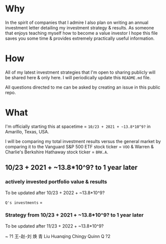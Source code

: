 # Why
In the spirit of companies that I
admire I also plan on writing an annual investment letter detailing my
investment strategy & results. As someone that enjoys teaching myself how to
become a value investor I hope this file saves you some time & provides
extremely practically useful information.

# How
All of my latest investment strategies that I'm open to sharing publicly will be
shared here & only here. I will periodically update this `README.md` file.

All questions directed to me can be asked by creating an issue in this public
repo.

# What

I'm officially starting this at spacetime = `10/23 + 2021 + ~13.8*10^9?` in
Amarillo, Texas, USA.

I will be comparing my total investment results versus the general market by
comparing it to the Vanguard S&P 500 ETF stock ticker = `VOO` & Warren &
Charlie's Berkshire Hathaway stock ticker = `BRK.A`.

## 10/23 + 2021 + ~13.8*10^9? to 1 year later

### actively invested portfolio value & results
To be updated after 10/23 + 2022 + ~13.8*10^9?

`Q's investments` =

### Strategy from 10/23 + 2021 + ~13.8*10^9? to 1 year later
To be updated after 11/23 + 2022 + ~13.8*10^9?

~ ?1 王-赵-刘 焕 青 Liu Huanqing Chingy Quinn Q ?2

